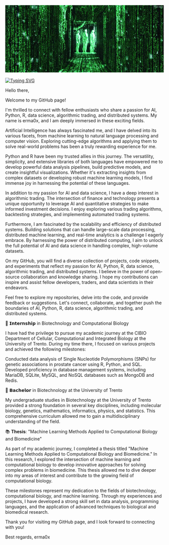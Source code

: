 <img src="./matrix3.gif" width="1600" />


[![Typing SVG](https://readme-typing-svg.herokuapp.com?color=04b6ce&center=true&vCenter=true&width=1000&lines=Welcome+to+my+software+archive;Python+developer;Software+engineering;Machine+Learning;Data+Science;Financial+Markets;Algorithms+&+Data+Structures)](https://git.io/typing-svg)


<p align="center"> 
</p>
Hello there,

Welcome to my GitHub page!

I'm thrilled to connect with fellow enthusiasts who share a passion for AI, Python, R, data science, algorithmic trading, and distributed systems. My name is erma0x, and I am deeply immersed in these exciting fields.

Artificial Intelligence has always fascinated me, and I have delved into its various facets, from machine learning to natural language processing and computer vision. Exploring cutting-edge algorithms and applying them to solve real-world problems has been a truly rewarding experience for me.

Python and R have been my trusted allies in this journey. The versatility, simplicity, and extensive libraries of both languages have empowered me to develop powerful data analysis pipelines, build predictive models, and create insightful visualizations. Whether it's extracting insights from complex datasets or developing robust machine learning models, I find immense joy in harnessing the potential of these languages.

In addition to my passion for AI and data science, I have a deep interest in algorithmic trading. The intersection of finance and technology presents a unique opportunity to leverage AI and quantitative strategies to make informed investment decisions. I enjoy exploring various trading algorithms, backtesting strategies, and implementing automated trading systems.

Furthermore, I am fascinated by the scalability and efficiency of distributed systems. Building solutions that can handle large-scale data processing, distributed machine learning, and real-time analytics is a challenge I eagerly embrace. By harnessing the power of distributed computing, I aim to unlock the full potential of AI and data science in handling complex, high-volume datasets.

On my GitHub, you will find a diverse collection of projects, code snippets, and experiments that reflect my passion for AI, Python, R, data science, algorithmic trading, and distributed systems. I believe in the power of open-source collaboration and knowledge sharing. I hope my contributions can inspire and assist fellow developers, traders, and data scientists in their endeavors.

Feel free to explore my repositories, delve into the code, and provide feedback or suggestions. Let's connect, collaborate, and together push the boundaries of AI, Python, R, data science, algorithmic trading, and distributed systems.

🧬 𝗜𝗻𝘁𝗲𝗿𝗻𝘀𝗵𝗶𝗽 in Biotechnology and Computational Biology

I have had the privilege to pursue my academic journey at the CIBIO Department of Cellular, Computational and Integrated Biology at the University of Trento. During my time there, I focused on various projects and achieved the following milestones:

Conducted data analysis of Single Nucleotide Polymorphisms (SNPs) for genetic associations in prostate cancer using R, Python, and SQL.
Developed proficiency in database management systems, including MariaDB, SQLite, MySQL, and NoSQL databases such as MongoDB and Redis.

🦠 𝗕𝗮𝗰𝗵𝗲𝗹𝗼𝗿 in Biotechnology at the University of Trento

My undergraduate studies in Biotechnology at the University of Trento provided a strong foundation in several key disciplines, including molecular biology, genetics, mathematics, informatics, physics, and statistics. This comprehensive curriculum allowed me to gain a multidisciplinary understanding of the field.

📚 **Thesis**: "Machine Learning Methods Applied to Computational Biology and Biomedicine"

As part of my academic journey, I completed a thesis titled "Machine Learning Methods Applied to Computational Biology and Biomedicine." In this research, I explored the intersection of machine learning and computational biology to develop innovative approaches for solving complex problems in biomedicine. This thesis allowed me to dive deeper into my areas of interest and contribute to the growing field of computational biology.

These milestones represent my dedication to the fields of biotechnology, computational biology, and machine learning. Through my experiences and projects, I have developed a strong skill set in data analysis, programming languages, and the application of advanced techniques to biological and biomedical research.

Thank you for visiting my GitHub page, and I look forward to connecting with you!

Best regards,
erma0x

